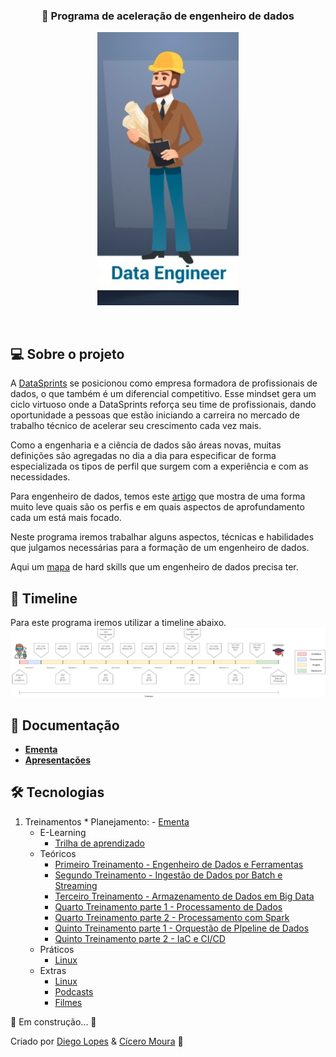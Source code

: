 <h3 align="center">
   🚀 Programa de aceleração de engenheiro de dados 
</h3>

<p align="center">
  <img src="/images/role.png" />
</p>

<br>

## 💻 Sobre o projeto

A [DataSprints](http://datasprints.com.br/) se posicionou  como empresa formadora de profissionais de dados, o que também é um diferencial competitivo. Esse mindset gera um ciclo virtuoso onde a DataSprints reforça seu time de profissionais, dando oportunidade a pessoas que estão iniciando a carreira no mercado de trabalho técnico de acelerar seu crescimento cada vez mais.

Como a engenharia e a ciência de dados são áreas novas, muitas definições são agregadas no dia a dia para especificar de forma especializada os tipos de perfil que surgem com a experiência e com as necessidades.

Para engenheiro de dados, temos este [artigo](https://medium.com/data-hackers/os-tipos-de-engenheiros-de-dados-c3674b4d74d1) que mostra de uma forma muito leve quais são os perfis e em quais aspectos de aprofundamento cada um está mais focado.

Neste programa iremos trabalhar alguns aspectos, técnicas e habilidades que julgamos necessárias para a formação de um engenheiro de dados.

Aqui um [mapa](/images/map.png) de hard skills que um engenheiro de dados precisa ter.


## 📆 Timeline
Para este programa iremos utilizar a timeline abaixo.
![image](/images/timeline.png)


<!---
## 🧾 Hard skills de engenharia de dados
![image](/images/map.png)
-->
## 📝 Documentação

- **[Ementa](/Treinamentos/Ementa%20do%20Treinamento.pdf)**
- **[Apresentações]()**

## 🛠 Tecnologias

1. Treinamentos
        * Planejamento:
                - [Ementa](/Treinamentos/Ementa%20do%20Treinamento.pdf) 
	* E-Learning
		- [Trilha de aprendizado](/Treinamentos/e-learning/e-learning.md)
	* Teóricos
		- [Primeiro Treinamento - Engenheiro de Dados e Ferramentas](/Treinamentos/1%20-%20Primeiro%20Treinamento%20-%20Engenheiro%20de%20Dados%2C%20Ferramentas%20e%20Data%20Lake%20.pdf)
		- [Segundo Treinamento - Ingestão de Dados por Batch e Streaming](/Treinamentos/2%20-%20Segundo%20Treinamento%20-%20Ingest%C3%A3o%20de%20Dados%20por%20Streaming%20e%20Batch.pdf)
		- [Terceiro Treinamento - Armazenamento de Dados em Big Data](/Treinamentos/3%20-%20Terceiro%20Treinamento%20-%20Armazenamento%20de%20Dados%20em%20Big%20Data.pdf)
		- [Quarto Treinamento parte 1 - Processamento de Dados](/Treinamentos/4.1%20-%20Quarto%20Treinamento%20%20-%20%20Processamento%20de%20Dados%20em%20Big%20Data.pdf)
		- [Quarto Treinamento parte 2 - Processamento com Spark](/Treinamentos/4.2%20-%20Quarto%20Treinamento%20-%20Processamento%20com%20Spark.pdf)
		- [Quinto Treinamento parte 1 - Orquestão de PIpeline de Dados](/Treinamentos/5.1%20-%20Quinto%20Treinamento%20-%20Oquestra%C3%A7%C3%A3o%20de%20Pipeline.pdf)
		- [Quinto Treinamento parte 2 - IaC e CI/CD](/Treinamentos/5.2%20-%20Quinto%20Treinamento%20-%20IaC%20e%20Ci-CD.pdf)
	* Práticos
		- [Linux](/Treinamentos/Linux/Linux.md)
	* Extras
		- [Linux](/Treinamentos/Linux/Extras)
		- [Podcasts](/Treinamentos/e-learning/podcasts.md)
		- [Filmes](/Treinamentos/e-learning/movies.md)

🚧 Em construção... 🚧

Criado por [Diego Lopes](https://www.linkedin.com/in/lopesdiego12/) & [Cícero Moura](https://www.linkedin.com/in/cicero-moura/) 👋


